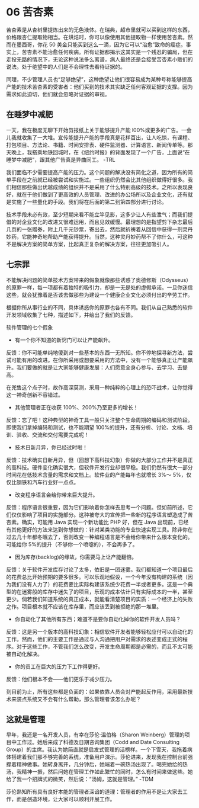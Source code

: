 # 06 苦杏素

苦杏素是从杏树里提炼出来的无色液体。在瑞典，超市里就可以买到这样的东西，价格跟杏仁提取物相当。在烘焙时，你可以像使用其他提取物一样使用苦杏素。然而在墨西哥，你花 50 美金只能买到这么一滴，因为它可以“治愈”致命的癌症。事实上，苦杏素不能治愈任何疾病。所有证据都揭示这其实是一个残忍的骗局，但在走投无路的情况下，无论这种说法多么离谱，病人最终还是会接受苦杏素小贩们的说法。处于绝望中的人们是不会理性去看待证据的。

同理，不少管理人员也“足够绝望”，这种绝望让他们很容易成为某种号称能够提高产能的技术苦杏素的受害者：他们买到的技术其实缺乏任何客观证据的支撑。因为需求如此迫切，他们就会忽略对证据的审视。

## 在睡梦中减肥

一天，我在极度无聊下开始剪报纸上关于能够提升产能 l00%或更多的广告。一会儿我就收集了一大堆。宣传能提升产能的手段真是花样百出，让人吃惊，有课程、打包项目、方法论、书籍、时间安排表、硬件监测器、计算语言、新闻传单等。那天晚上，我搭乘地铁回城时，在《纽约时报》的背面发现了一个广告，上面说“在睡梦中减肥”，跟其他广告真是异曲同工。
-TRL

我们面临不少需要提高产能的压力。这个问题的解决没有简化之道，因为所有的简单手段在之前就已经被尝试和实施过。一些组织仍然会比其他组织做得好很多。我们相信那些做出优越成绩的组织并不是采用了什么特别高级的技术。之所以表现良好，就在于他们做到了更高效的人员管理、改进的办公场所以及企业文化，还有就是实施了一些量化的手段。我们将在后面的第二到第四部分进行讨论。

技术手段未必有效，至少短期来看不能立竿见影，这多少让人有些泄气；而我们提倡的对企业文化的改进又很难运用，而且见效缓慢。最理想的是指望剪下杂志最后几页的一张赠券，附上几千元钞票，寄出去，然后就祈祷着从回信中获得一剂灵丹妙药，它能神奇地帮助产能获得提升。当然，这种灵丹妙药帮不了你什么，可这种不是解决方案的简单方案，比起真正复杂的解决方案，往往更加吸引人。

## 七宗罪

不能解决问题的简单技术方案带来的假象就像那些诱惑了奥德修斯（Odysseus）的原罪一样，每一项都有着独特的吸引力，却是一无是处的虚假承诺。一旦你迷信这些，就会犹豫着是否该去做那些为建设一个健康企业文化必须付出的辛劳工作。

根据你所从事行业的不同，具体诱惑你的原罪也各有不同。我们从自己熟悉的软件开发领域收集了七种，描述如下，并给出了我们的反馈。

软件管理的七个假象

- 有一个你不知道的新窍门可以让产能飙升。

反馈：你不可能单纯地傻到对一些基本的东西一无所知。你不停地探寻新方法，尝试可能有用的改进。在你所采用或想要采用的方法中，没有一个能够真正让产能飙升。我们要做的就是让大家能够健康发展：人们愿意全身心参与、去学习、去提高。

在兜售这个点子时，故作高深莫测，采用一种纯粹的心理上的恐吓战术，让你觉得这一神奇创新不容错过。

- 其他管理者正在收获 100%、200%乃至更多的增长！

反馈：忘了吧！这种典型的神奇工具一般只关注整个生命周期的编码和测试阶段。即使我们拿掉编码和测试，也不能期望 100%的提升，还有分析、讨论、文档、培训、验收、交流和交付需要完成呢！

- 技术日新月异，你已经过时啦！

反馈：技术确实日新月异，但（回想下高科技幻象）你做的大部分工作并不是真正的高科技。硬件变化确实很大，但软件开发行业却很平稳。我们仍然有很大一部分时间花在低技术含量的需求和文档上。软件业的产能每年也就增长 3%～ 5%，仅仅比钢铁和汽车行业好一点点。

- 改变程序语言会给你带来巨大提升。

反馈：程序语言很重要，因为它们影响着你怎样去思考一个问题。但如前所述，它们仅仅影响了项目的实施部分。这种被夸大的宣传把一些新的程序语言塑造成了苦杏素。确实，可能用 Java 实现一个新功能比 PHP 好，但在 Java 出现前，已经有其他更好的方法来达到你想做的：针对某类功能的专业快速实现工具。除非你在过去几十年都冬眠去了，否则改变一种编程语言是不会给你带来什么根本变化的。可能给你 5%的提升（不够你一个喷嚏的），不会再多了。

- 因为库存(backlog)的缘故，你需要马上让产能翻倍。

反馈：关于软件开发库存讨论了太多，依旧是一团迷雾。我们都知道一个项目最后的花费总比开始预期的要多很多。可以乐观地假设，一个今年没有构建的系统（因为我们没有人力了）的花费要比实际构建该系统少花费一半或者更多。这是一个典型的在迷雾般的库存中迷失了的项目，乐观的成本估计只有实际成本的一半，甚至更少。倘若我们知道系统的真正成本，就能看清楚项目的实质：一个经济上的失败之作。项目根本就不应该在库存里，而应该丢到被拒绝的那一堆里。

- 你自动化了其他所有东西；难道不是要你自动化掉你的软件开发人员吗？

反馈：这是另一个版本的高科技幻象：相信软件开发者能够轻松应付可以自动化的工作。然而，他们的主要工作是通过与人沟通把用户对需求的表述变成正式的程序。对于这些工作，不管我们怎么改变，开发生命周期都是必需的，而且不太可能被自动化解决。

- 你的员工在巨大的压力下工作得更好。

反馈：他们根本不会——他们更乐于减少压力。

到目前为止，所有这些都是负面的：如果依靠人员会对产能起反作用，采用最新技术来装点系统又不会有什么帮助，那么管理者该怎么办呢？

## 这就是管理

早年，我还是一名开发人员，有幸在莎伦·温伯格（Sharon Weinberg）管理的项目中工作过。她后来成了科德及日期咨询集团（Codd and Date Consulting Group）的主席。我认为她简直就是启发式管理的活榜样。一个下雪天，我拖着病体搭建着我们那不够完善的系统，准备用户演示。莎伦进来，发现我在控制台前强撑着精神做事。她转身离开，几分钟后，她端着一碗热汤出现了。喝完她给的热汤，我精神一振，然后问她在管理工作如此繁忙的同时，怎么有时间来做这些。她给了我一个招牌式的微笑，然后说：“汤姆，这就是管理。”
-TDM

莎伦熟知所有具有良好本能的管理者深谙的道理：管理者的作用不是让大家去工作，而是创造环境，让大家可以顺利开展工作。
